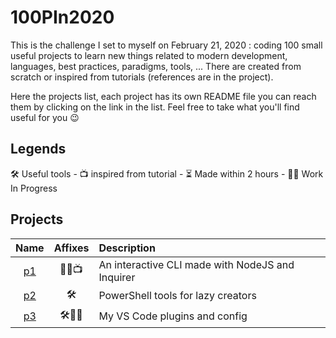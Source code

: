 # 100PIn2020

This is the challenge I set to myself on February 21, 2020 : coding 100 small useful projects to learn new things related to modern development, languages, best practices, paradigms, tools, ... There are created from scratch or inspired from tutorials (references are in the project).

Here the projects list, each project has its own README file you can reach them by clicking on the link in the list. Feel free to take what you'll find useful for you 😉

## Legends

🛠 Useful tools -
📺 inspired from tutorial -
⏳ Made within 2 hours -
👷‍♂️ Work In Progress

## Projects

|         Name         | Affixes | Description                                      |
| :------------------: | :-----: | :----------------------------------------------- |
| [p1](./p1/README.md) |  👷‍♂️📺   | An interactive CLI made with NodeJS and Inquirer |
| [p2](./p2/README.md) |    🛠    | PowerShell tools for lazy creators               |
| [p3](./p3/README.md) | 🛠👷‍♂️ | My VS Code plugins and config |
